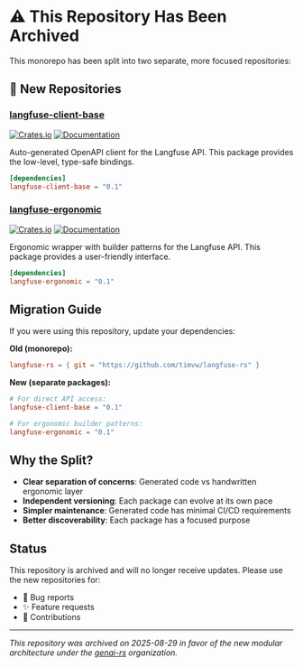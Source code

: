 # ⚠️ This Repository Has Been Archived

This monorepo has been split into two separate, more focused repositories:

## 🚀 New Repositories

### [langfuse-client-base](https://github.com/genai-rs/langfuse-client-base)
[![Crates.io](https://img.shields.io/crates/v/langfuse-client-base.svg)](https://crates.io/crates/langfuse-client-base)
[![Documentation](https://docs.rs/langfuse-client-base/badge.svg)](https://docs.rs/langfuse-client-base)

Auto-generated OpenAPI client for the Langfuse API. This package provides the low-level, type-safe bindings.

```toml
[dependencies]
langfuse-client-base = "0.1"
```

### [langfuse-ergonomic](https://github.com/genai-rs/langfuse-ergonomic)
[![Crates.io](https://img.shields.io/crates/v/langfuse-ergonomic.svg)](https://crates.io/crates/langfuse-ergonomic)
[![Documentation](https://docs.rs/langfuse-ergonomic/badge.svg)](https://docs.rs/langfuse-ergonomic)

Ergonomic wrapper with builder patterns for the Langfuse API. This package provides a user-friendly interface.

```toml
[dependencies]
langfuse-ergonomic = "0.1"
```

## Migration Guide

If you were using this repository, update your dependencies:

**Old (monorepo):**
```toml
langfuse-rs = { git = "https://github.com/timvw/langfuse-rs" }
```

**New (separate packages):**
```toml
# For direct API access:
langfuse-client-base = "0.1"

# For ergonomic builder patterns:
langfuse-ergonomic = "0.1"
```

## Why the Split?

- **Clear separation of concerns**: Generated code vs handwritten ergonomic layer
- **Independent versioning**: Each package can evolve at its own pace
- **Simpler maintenance**: Generated code has minimal CI/CD requirements
- **Better discoverability**: Each package has a focused purpose

## Status

This repository is archived and will no longer receive updates. Please use the new repositories for:
- 🐛 Bug reports
- ✨ Feature requests
- 🤝 Contributions

---

*This repository was archived on 2025-08-29 in favor of the new modular architecture under the [genai-rs](https://github.com/genai-rs) organization.*